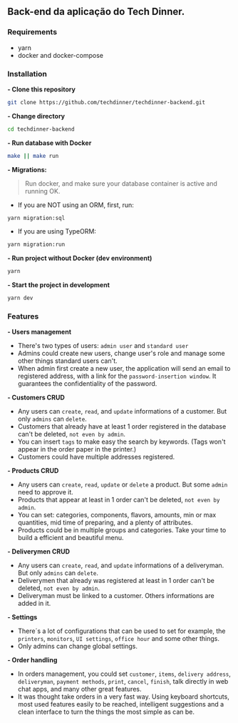 ## Back-end da aplicação do Tech Dinner.

### Requirements

- yarn
- docker and docker-compose

### Installation

**- Clone this repository**

```sh
git clone https://github.com/techdinner/techdinner-backend.git
```

**- Change directory**

```sh
cd techdinner-backend
```

**- Run database with Docker**

```sh
make || make run
```

**- Migrations:**
> Run docker, and make sure your database container is active and running OK.

- If you are NOT using an ORM, first, run:
```sh	
yarn migration:sql
```
- If you are using TypeORM:

```sh	
yarn migration:run
```

**- Run project without Docker (dev environment)**

```sh
yarn
```

**- Start the project in development**

```sh
yarn dev
```

### Features

**- Users management**
- There's two types of users: `admin user` and `standard user`
- Admins could create new users, change user's role and manage some other things standard users can't.
- When admin first create a new user, the application will send an email to registered address, with a link for the ``password-insertion window``. It guarantees the confidentiality of the password.

**- Customers CRUD**
- Any users can `create`, `read`, and `update` informations of a customer. But only `admins` can `delete`.
- Customers that already have at least 1 order registered in the database can't be deleted, `not even by admin`.
- You can insert `tags` to make easy the search by keywords. (Tags won't appear in the order paper in the printer.)
- Customers could have multiple addresses registered.
  
**- Products CRUD**
- Any users can `create`, `read`, `update` or `delete` a product. But some `admin` need to approve it.
- Products that appear at least in 1 order can't be deleted, `not even by admin`.
- You can set: categories, components, flavors, amounts, min or max quantities, mid time of preparing, and a plenty of attributes.
- Products could be in multiple groups and categories. Take your time to build a efficient and beautiful menu.

**- Deliverymen CRUD**
- Any users can `create`, `read`, and `update` informations of a deliveryman. But only `admins` can `delete`.
- Deliverymen that already was registered at least in 1 order can't be deleted, `not even by admin`.
- Deliveryman must be linked to a customer. Others informations are added in it.

**- Settings**
- There´s a lot of configurations that can be used to set for example, the `printers`, `monitors`, `UI settings`, `office hour` and some other things.
- Only admins can change global settings.
  
**- Order handling**
- In orders management, you could set `customer`, `items`, `delivery address`, `deliveryman`, `payment methods`, `print`, `cancel`, `finish`, talk directly in web chat apps, and many other great features.
- It was thought take orders in a very fast way. Using keyboard shortcuts, most used features easily to be reached, intelligent suggestions and a clean interface to turn the things the most simple as can be. 